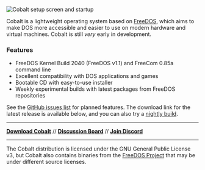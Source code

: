 ![Cobalt setup screen and startup](https://i.imgur.com/a4j7tB8.png)

Cobalt is a lightweight operating system based on [FreeDOS](https://freedos.org/), which aims to make DOS more accessible and easier to use on modern hardware and virtual machines. Cobalt is still _very_ early in development.

### Features

- FreeDOS Kernel Build 2040 (FreeDOS v1.1) and FreeCom 0.85a command line
- Excellent compatibility with DOS applications and games
- Bootable CD with easy-to-use installer
- Weekly experimental builds with latest packages from FreeDOS repositories

See the [GitHub issues list](https://github.com/corbindavenport/cobalt/issues) for planned features. The download link for the latest release is available below, and you can also try a [nightly build](https://github.com/corbindavenport/cobalt/releases/tag/nightly).

----

**[Download Cobalt](https://github.com/corbindavenport/cobalt/releases/latest)** // **[Discussion Board](https://github.com/corbindavenport/cobalt/discussions)** // **[Join Discord](https://discord.gg/59wfy5cNHw)**

----

The Cobalt distribution is licensed under the GNU General Public License v3, but Cobalt also contains binaries from the [FreeDOS Project](https://www.ibiblio.org/pub/micro/pc-stuff/freedos/files/repositories/1.3/pkg-html/index.html) that may be under different source licenses.
